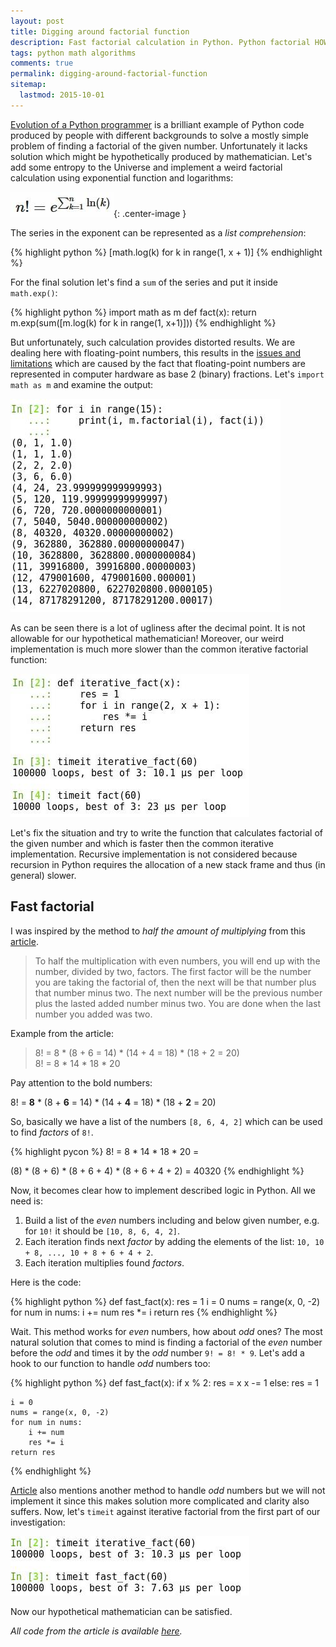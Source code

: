 ```yaml
---
layout: post
title: Digging around factorial function
description: Fast factorial calculation in Python. Python factorial HOWTO tutorial.
tags: python math algorithms
comments: true
permalink: digging-around-factorial-function
sitemap:
  lastmod: 2015-10-01
---
```


[Evolution of a Python programmer](https://gist.github.com/fmeyer/289467) is a brilliant example of Python code produced by people with different backgrounds to solve a mostly simple problem of finding a factorial of the given number. Unfortunately it lacks solution which might be hypothetically produced by mathematician. Let's add some entropy to the Universe and implement a weird factorial calculation using exponential function and logarithms:

![analytical expression](/public/images/factorial/math_fla.jpg){: .center-image }

The series in the exponent can be represented as a *list comprehension*:

{% highlight python %}
[math.log(k) for k in range(1, x + 1)]
{% endhighlight %}

<!--more-->

For the final solution let's find a `sum` of the series and put it inside `math.exp()`:

{% highlight python %}
import math as m
def fact(x):
    return m.exp(sum([m.log(k) for k in range(1, x+1)]))
{% endhighlight %}

But unfortunately, such calculation provides distorted results. We are dealing here with floating-point numbers, this results in the [issues and limitations](https://docs.python.org/3/tutorial/floatingpoint.html) which are caused by the fact that floating-point numbers are represented in computer hardware as base 2 (binary) fractions. Let's `import math as m` and examine the output:

![ipython session](/public/images/factorial/ipython_run.jpg)

As can be seen there is a lot of ugliness after the decimal point. It is not allowable for our hypothetical mathematician! Moreover, our weird implementation is much more slower than the common iterative factorial function:

![ipython timeit](/public/images/factorial/ipython_timeit.jpg)

Let's fix the situation and try to write the function that calculates factorial of the given number and which is faster then the common iterative implementation. Recursive implementation is not considered because recursion in Python requires the allocation of a new stack frame and thus (in general) slower.

Fast factorial
--------------

I was inspired by the method to *half the amount of multiplying* from this [article](https://sites.google.com/site/examath/research/factorials).

> To half the multiplication with even numbers, you will end up with the number, divided by two, factors. The first factor will be the number you are taking the factorial of, then the next will be that number plus that number minus two. The next number will be the previous number plus the lasted added number minus two. You are done when the last number you added was two.

Example from the article:

> 8! = 8 * (8 + 6 = 14) * (14 + 4 = 18) * (18 + 2 = 20) <br>
> 8! = 8 * 14 * 18 * 20

Pay attention to the bold numbers:

8! = __8__ * (8 + __6__ = 14) * (14 + __4__ = 18) * (18 + __2__ = 20)

So, basically we have a list of the numbers `[8, 6, 4, 2]` which can be used to find *factors* of `8!`.

{% highlight pycon %}
8! = 8 * 14 * 18 * 20 =

(8) *
(8 + 6) *
(8 + 6 + 4) *
(8 + 6 + 4 + 2) =
40320
{% endhighlight %}

Now, it becomes clear how to implement described logic in Python. All we need is:

1. Build a list of the *even* numbers including and below given number, e.g. for `10!` it should be `[10, 8, 6, 4, 2]`.
2. Each iteration finds next *factor* by adding the elements of the list: `10, 10 + 8, ..., 10 + 8 + 6 + 4 + 2`.
3. Each iteration multiplies found *factors*.

Here is the code:

{% highlight python %}
def fast_fact(x):
    res = 1
    i = 0
    nums = range(x, 0, -2)
    for num in nums:
        i += num
        res *= i
    return res
{% endhighlight %}

Wait. This method works for *even* numbers, how about *odd* ones? The most natural solution that comes to mind is finding a factorial of the *even* number before the *odd* and times it by the *odd* number `9! = 8! * 9`. Let's add a hook to our function to handle *odd* numbers too:

{% highlight python %}
def fast_fact(x):
    if x % 2:
        res = x
        x -= 1
    else:
        res = 1

    i = 0
    nums = range(x, 0, -2)
    for num in nums:
        i += num
        res *= i
    return res
{% endhighlight %}

[Article](https://sites.google.com/site/examath/research/factorials) also mentions another method to handle *odd* numbers but we will not implement it since this makes solution more complicated and clarity also suffers. Now, let's `timeit` against iterative factorial from the first part of our investigation:

![ipython timeit](/public/images/factorial/ipython_timeit2.jpg)

Now our hypothetical mathematician can be satisfied.

*All code from the article is available [here](https://gist.github.com/pavdmyt/3b99e9b499289e072a48).*
